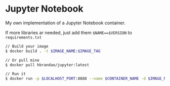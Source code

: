 # Jupyter Notebook
My own implementation of a Jupyter Notebook container.

If more libraries ar needed, just add them `$NAME==$VERSION` to `requirements.txt`

```bash
// Build your image
$ docker build . -t $IMAGE_NAME:$IMAGE_TAG

// Or pull mine
$ docker pull hbrandao/jupyter:latest

// Run it
$ docker run -p $LOCALHOST_PORT:8888 --name $CONTAINER_NAME -d $IMAGE_NAME:$IMAGE_TAG
```
